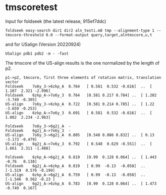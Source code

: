 # tmscoretest

Input for foldseek (the latest release, 915ef7ddc)
```
foldseek easy-search dir1 dir2 aln_testi.m8 tmp --alignment-type 1 --tmscore-threshold 0.0 --format-output query,target,alntmscore,u,t
```
and for USalign (Version 20220924)
```
USalign pdb1 pdb2 -m - -fast
```
The tmscore of the US-align results is the one normalized by the length of p2. 

``` 
p1->p2, tmscore, first three elements of rotation matrix, translation vector
Foldseek	7o6y_3->6zkp_A	0.764	[ 0.581  0.532 -0.616]	..	[ 1.107  2.321 -2.996]
Foldseek	6zkp_A->7o6y_3	0.764	[0.581 0.217 0.784]	..	[ 1.202 -3.749 -0.305]
US-align	7o6y_3->6zkp_A	0.722	[0.581 0.214 0.785]	..	[ 1.22  -3.659 -0.253]
US-align	6zkp_A->7o6y_3	0.691	[ 0.581  0.532 -0.616]	..	[ 1.082  2.234 -2.963]

Foldseek	7o6y_3->6g2j_A	-
Foldseek	6g2j_A->7o6y_3	-
US-align	7o6y_3->6g2j_A	0.805	[0.548 0.086 0.832]	..	[ 0.13  -3.173 -0.479]
US-align	6g2j_A->7o6y_3	0.792	[ 0.548  0.629 -0.551]	..	[ 1.661  2.311 -1.488]

Foldseek	6zkp_A->6g2j_A	0.819	[0.99  0.128 0.064]	..	[ 1.443 -0.76   0.138]
Foldseek	6g2j_A->6zkp_A	0.819	[ 0.99  -0.13  -0.058]	..	[-1.519  0.576 -0.199]
US-align	6zkp_A->6g2j_A	0.759	[ 0.99  -0.13  -0.058]	..	[-1.546  0.562 -0.23 ]
US-align	6g2j_A->6zkp_A	0.783	[0.99  0.128 0.064]	..	[ 1.473 -0.749  0.167]
```
